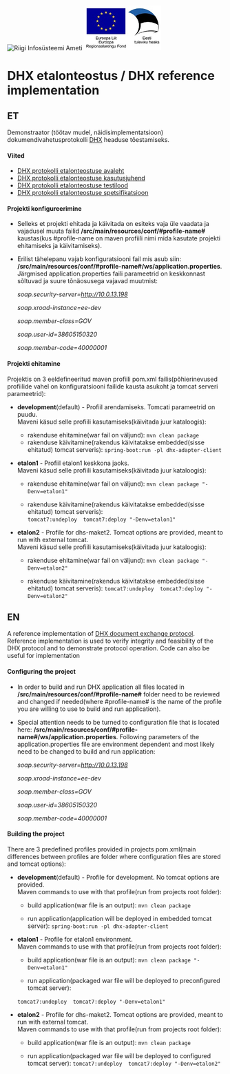 ﻿![Riigi Infosüsteemi Ameti](https://avatars3.githubusercontent.com/u/7447915 "Riigi Infosüsteemi Amet") ![](img/EL_Regionaalarengu_Fond_horisontaalne.jpg)

# DHX etalonteostus / DHX reference implementation

## ET

Demonstraator (töötav mudel, näidisimplementatsioon) dokumendivahetusprotokolli [DHX](https://github.com/e-gov/DHX) headuse tõestamiseks.

#### Viited

* [DHX protokolli etalonteostuse avaleht](https://dhxdemo.eesti.ee/)
* [DHX protokolli etalonteostuse kasutusjuhend ](https://github.com/e-gov/DHX-etalon/blob/master/files/kasutusjuhend.md)
* [DHX protokolli etalonteostuse testilood ](https://github.com/e-gov/DHX-etalon/blob/master/files/testlood.md)
* [DHX protokolli etalonteostuse spetsifikatsioon ](https://github.com/e-gov/DHX-etalon/blob/master/files/spekk.md)

#### Projekti konfigureerimine
* Selleks et projekti ehitada ja käivitada on esiteks vaja üle vaadata ja vajadusel muuta failid **/src/main/resources/conf/#profile-name#** kaustas(kus #profile-name on maven profiili nimi mida kasutate projekti ehitamiseks ja käivitamiseks).
* Erilist tähelepanu vajab konfiguratsiooni fail mis asub siin:
**/src/main/resources/conf/#profile-name#/ws/application.properties**.
Järgmised application.properties faili parameetrid on keskkonnast sõltuvad ja suure tõnäosusega vajavad muutmist: 

  *soap.security-server=http://10.0.13.198*
  
  *soap.xroad-instance=ee-dev*
  
  *soap.member-class=GOV*
  
  *soap.user-id=38605150320*
  
  *soap.member-code=40000001*


#### Projekti ehitamine
Projektis on 3 eeldefineeritud maven profiili pom.xml failis(põhierinevused profiilide vahel on konfiguratsiooni failide kausta asukoht ja tomcat serveri parameetrid):

* **development**(default) - Profiil arendamiseks. Tomcati parameetrid on puudu.     
  Maveni käsud selle profiili kasutamiseks(käivitada juur kataloogis):     
  * rakenduse ehitamine(war fail on väljund):
  `mvn clean package`
  * rakenduse käivitamine(rakendus käivitatakse embedded(sisse ehitatud) tomcat serveris):
 `spring-boot:run -pl dhx-adapter-client`
 
* **etalon1** - Profiil etalon1 keskkona jaoks.     
  Maveni käsud selle profiili kasutamiseks(käivitada juur kataloogis):     
    
  * rakenduse ehitamine(war fail on väljund):
  `mvn clean package "-Denv=etalon1"`
  
  * rakenduse käivitamine(rakendus käivitatakse embedded(sisse ehitatud) tomcat serveris):   
  `tomcat7:undeploy  tomcat7:deploy "-Denv=etalon1"`
  
* **etalon2** - Profile for dhs-maket2. Tomcat options are provided, meant to run with external tomcat.      
  Maveni käsud selle profiili kasutamiseks(käivitada juur kataloogis):     

  * rakenduse ehitamine(war fail on väljund):
  `mvn clean package "-Denv=etalon2"`
    
  * rakenduse käivitamine(rakendus käivitatakse embedded(sisse ehitatud) tomcat serveris):
  `tomcat7:undeploy  tomcat7:deploy "-Denv=etalon2"`

## EN

A reference implementation of [DHX document exchange protocol](https://github.com/e-gov/DHX). Reference implementation is used to verify integrity and feasibility of the DHX protocol and to demonstrate protocol operation. Code can also be useful for implementation

#### Configuring the project
* In order to build and run DHX application all files located in **/src/main/resources/conf/#profile-name#** folder need to be reviewed and changed if needed(where #profile-name# is the name of the profile you are willing to use to build and run application).
* Special attention needs to be turned to configuration file that is located here: **/src/main/resources/conf/#profile-name#/ws/application.properties**.
Following parameters of the application.properties file are environment dependent and most likely need to be changed to build and run application: 

  *soap.security-server=http://10.0.13.198*
  
  *soap.xroad-instance=ee-dev*
  
  *soap.member-class=GOV*
  
  *soap.user-id=38605150320*
  
  *soap.member-code=40000001*
  


#### Building the project
There are 3 predefined profiles provided in projects pom.xml(main differences between profiles are folder where configuration files are stored and tomcat options):

* **development**(default) - Profile for development. No tomcat options are provided.      
  Maven commands to use with that profile(run from projects root folder):
  - build application(war file is an output):
  `mvn clean package`
  
  - run application(application will be deployed in embedded tomcat server):
 `spring-boot:run -pl dhx-adapter-client`
 
* **etalon1** - Profile for etalon1 environment.     
  Maven commands to use with that profile(run from projects root folder):
    
  * build application(war file is an output):
  `mvn clean package "-Denv=etalon1"`
  
  * run application(packaged war file will be deployed to preconfigured tomcat server):
    
  `tomcat7:undeploy  tomcat7:deploy "-Denv=etalon1"`
  
* **etalon2** - Profile for dhs-maket2. Tomcat options are provided, meant to run with external tomcat.      
  Maven commands to use with that profile(run from projects root folder):

  * build application(war file is an output):
  `mvn clean package`
    
  * run application(packaged war file will be deployed to configured tomcat server):
  `tomcat7:undeploy  tomcat7:deploy "-Denv=etalon2"`


